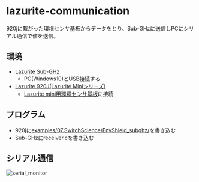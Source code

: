 # lazurite-communication
920jに繋がった環境センサ基板からデータをとり、Sub-GHzに送信しPCにシリアル通信で値を送信。

## 環境
- [Lazurite Sub-GHz](https://www.switch-science.com/catalog/2959/)
  - PC(Windows10)とUSB接続する
- [Lazurite 920J(Lazurite Miniシリーズ)](https://www.switch-science.com/catalog/2955/)
  - [Lazurite mini用環境センサ基板](https://www.switch-science.com/catalog/3128/)に接続
  
## プログラム
- 920jに[examples/07.SwitchScience/EnvShield_subghz/](https://github.com/LAPIS-Lazurite/LazuriteIDE_0.10.x/blob/release-Mar2020/examples/07.SwitchScience/EnvShield_subghz/EnvShield_subghz.c)を書き込む
- Sub-GHzにreceiver.cを書き込む

## シリアル通信
![serial_monitor](https://user-images.githubusercontent.com/45725019/97701158-4e1e1680-1af0-11eb-9b71-5a77be0029f3.png)

